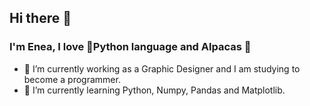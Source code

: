 ## Hi there 👋
### I'm Enea, I love 🐍Python language and Alpacas 🦙

- 🔭 I’m currently working as a Graphic Designer and I am studying to become a programmer.
- 🌱 I’m currently learning Python, Numpy, Pandas and Matplotlib.
